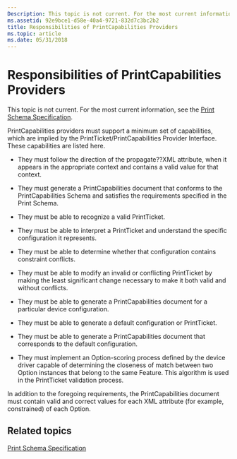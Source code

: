 ```yaml
---
Description: This topic is not current. For the most current information, see the Print Schema Specification.
ms.assetid: 92e9bce1-d58e-40a4-9721-832d7c3bc2b2
title: Responsibilities of PrintCapabilities Providers
ms.topic: article
ms.date: 05/31/2018
---
```


# Responsibilities of PrintCapabilities Providers

This topic is not current. For the most current information, see the [Print Schema Specification](https://go.microsoft.com/?linkid=7141496).

PrintCapabilities providers must support a minimum set of capabilities, which are implied by the PrintTicket/PrintCapabilities Provider Interface. These capabilities are listed here.

-   They must follow the direction of the propagate??XML attribute, when it appears in the appropriate context and contains a valid value for that context.

-   They must generate a PrintCapabilities document that conforms to the PrintCapabilities Schema and satisfies the requirements specified in the Print Schema.

-   They must be able to recognize a valid PrintTicket.

-   They must be able to interpret a PrintTicket and understand the specific configuration it represents.

-   They must be able to determine whether that configuration contains constraint conflicts.

-   They must be able to modify an invalid or conflicting PrintTicket by making the least significant change necessary to make it both valid and without conflicts.

-   They must be able to generate a PrintCapabilities document for a particular device configuration.

-   They must be able to generate a default configuration or PrintTicket.

-   They must be able to generate a PrintCapabilities document that corresponds to the default configuration.

-   They must implement an Option-scoring process defined by the device driver capable of determining the closeness of match between two Option instances that belong to the same Feature. This algorithm is used in the PrintTicket validation process.

In addition to the foregoing requirements, the PrintCapabilities document must contain valid and correct values for each XML attribute (for example, constrained) of each Option.

## Related topics

<dl> <dt>

[Print Schema Specification](https://go.microsoft.com/?linkid=7141496)
</dt> </dl>

 

 



